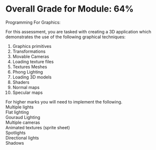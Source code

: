 # **Overall Grade for Module: 64%**
Programming For Graphics:

For this assessment, you are tasked with creating a 3D application which demonstrates the use of the following graphical techniques:  
1. Graphics primitives  
2. Transformations  
3. Movable Cameras  
4. Loading texture files  
5. Textures Meshes  
6. Phong Lighting  
7. Loading 3D models  
8. Shaders  
9. Normal maps  
10. Specular maps

For higher marks you will need to implement the following.  
Multiple lights  
Flat lighting  
Gouraud Lighting  
Multiple cameras  
Animated textures (sprite sheet)  
Spotlights  
Directional lights  
Shadows  
